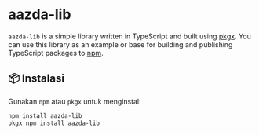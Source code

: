 # aazda-lib

`aazda-lib` is a simple library written in TypeScript and built using [pkgx](https://pkgx.sh). You can use this library as an example or base for building and publishing TypeScript packages to [npm](https://www.npmjs.com/).

## 📦 Instalasi

Gunakan `npm` atau `pkgx` untuk menginstal:

```bash
npm install aazda-lib
pkgx npm install aazda-lib

